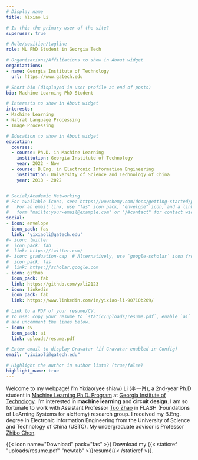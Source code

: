 ```yaml
---
# Display name
title: Yixiao Li

# Is this the primary user of the site?
superuser: true

# Role/position/tagline
role: ML PhD Student in Georgia Tech

# Organizations/Affiliations to show in About widget
organizations:
- name: Georgia Institute of Technology
  url: https://www.gatech.edu

# Short bio (displayed in user profile at end of posts)
bio: Machine Learning PhD Student 

# Interests to show in About widget
interests:
- Machine Learning
- Natral Language Processing
- Image Processing

# Education to show in About widget
education:
  courses:
  - course: Ph.D. in Machine Learning
    institution: Georgia Institute of Technology
    year: 2022 - Now
  - course: B.Eng. in Electronic Information Engineering
    institution: University of Science and Technology of China
    year: 2018 - 2022


# Social/Academic Networking
# For available icons, see: https://wowchemy.com/docs/getting-started/page-builder/#icons
#   For an email link, use "fas" icon pack, "envelope" icon, and a link in the
#   form "mailto:your-email@example.com" or "/#contact" for contact widget.
social:
- icon: envelope
  icon_pack: fas
  link: 'yixiaoli@gatech.edu'
#- icon: twitter
#  icon_pack: fab
#  link: https://twitter.com/
#- icon: graduation-cap  # Alternatively, use `google-scholar` icon from `ai` icon pack
#  icon_pack: fas
#  link: https://scholar.google.com
- icon: github
  icon_pack: fab
  link: https://github.com/yxli2123
- icon: linkedin
  icon_pack: fab
  link: https://www.linkedin.com/in/yixiao-li-90710b209/

# Link to a PDF of your resume/CV.
# To use: copy your resume to `static/uploads/resume.pdf`, enable `ai` icons in `params.toml`, 
# and uncomment the lines below.
- icon: cv
  icon_pack: ai
  link: uploads/resume.pdf

# Enter email to display Gravatar (if Gravatar enabled in Config)
email: "yixiaoli@gatech.edu"

# Highlight the author in author lists? (true/false)
highlight_name: true
---
```


Welcome to my webpage! I’m Yixiao(yee shiaw) Li (李一肖),  a 2nd-year Ph.D student in [Machine Learning Ph.D. Program](https://ml.gatech.edu/phd) at [Georgia Institute of Technology](https://www.gatech.edu). I’m interested in **machine learning** and **circuit design**. I am so fortunate to work with Assistant Professor [Tuo Zhao](https://www2.isye.gatech.edu/~tzhao80/) in FLASH (Foundations of LeArning Systems for alcHemy) research group. I received my B.Eng. degree in Electronic Information Engineering from the University of Science and Technology of China (USTC). My undergraduate advisor is Professor [Zhibo Chen](http://staff.ustc.edu.cn/~chenzhibo/). 

{{< icon name="Download" pack="fas" >}} Download my {{< staticref "uploads/resume.pdf" "newtab" >}}resumé{{< /staticref >}}.
